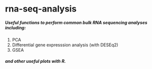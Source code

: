 # rna-seq-analysis

##### Useful functions to perform common bulk RNA sequencing analyses including:
1. PCA
2. Differential gene expresssion analysis (with DESEq2)
3. GSEA

##### and other useful plots with R. 
